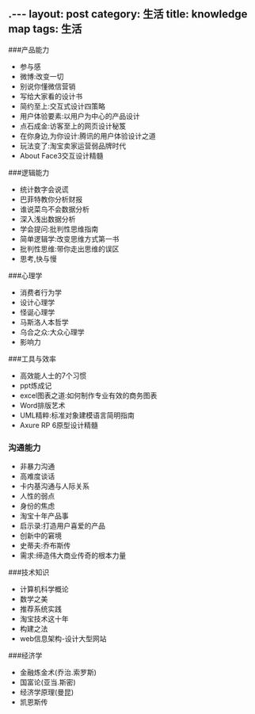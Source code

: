 .---
layout: post
category: 生活
title: knowledge map
tags: 生活   
---

###产品能力
+ 参与感
+ 微博:改变一切
+ 别说你懂微信营销
+ 写给大家看的设计书
+ 简约至上:交互式设计四策略
+ 用户体验要素:以用户为中心的产品设计
+ 点石成金:访客至上的网页设计秘笈
+ 在你身边,为你设计:腾讯的用户体验设计之道
+ 玩法变了:淘宝卖家运营弱品牌时代
+ About Face3交互设计精髓

###逻辑能力
+ 统计数字会说谎
+ 巴菲特教你分析财报
+ 谁说菜鸟不会数据分析
+ 深入浅出数据分析
+ 学会提问:批判性思维指南
+ 简单逻辑学:改变思维方式第一书
+ 批判性思维:带你走出思维的误区
+ 思考,快与慢

###心理学
+ 消费者行为学
+ 设计心理学
+ 怪诞心理学
+ 马斯洛人本哲学
+ 乌合之众:大众心理学
+ 影响力

###工具与效率
+ 高效能人士的7个习惯
+ ppt炼成记
+ excel图表之道:如何制作专业有效的商务图表
+ Word排版艺术
+ UML精粹:标准对象建模语言简明指南
+ Axure RP 6原型设计精髓

### 沟通能力
+ 非暴力沟通
+ 高难度谈话
+ 卡内基沟通与人际关系
+ 人性的弱点
+ 身份的焦虑
+ 淘宝十年产品事
+ 启示录:打造用户喜爱的产品
+ 创新中的窘境
+ 史蒂夫:乔布斯传
+ 需求:缔造伟大商业传奇的根本力量

###技术知识
+ 计算机科学概论
+ 数学之美
+ 推荐系统实践
+ 淘宝技术这十年
+ 构建之法
+ web信息架构-设计大型网站

###经济学
+ 金融炼金术(乔治.索罗斯)
+ 国富论(亚当.斯密)
+ 经济学原理(曼昆)
+ 凯恩斯传
